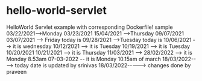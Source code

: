 # hello-world-servlet
HelloWorld Servlet example with corresponding Dockerfile!
sample
03/22/2021-->Monday
03/23/2021
15/04/2021 -->Thursday
09/07/2021
03/07/2021 --> Friday today is
09/28/2021 -->Tuesday today is
10/06/2021 --> it is wednesday
10/12/2021 --> it is Tuesday
10/19/2021 --> it is Tuesday
10/20/2021
10/21/2021 --> it is Thursday
11/03/2021 --> 
28/02/2022 --> it is Monday 8.53am
07-03-2022  -- it is Monday 10.15am of march
18/03/2022----> today date is updated by srinivas
18/03/2022----->  changes done by praveen
